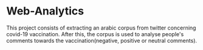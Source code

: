 # Web-Analytics
This project consists of extracting an arabic corpus from twitter concerning covid-19 vaccination. After this, the corpus is used to analyse people's comments towards the vaccination(negative, positive or neutral comments).
